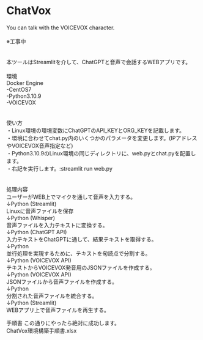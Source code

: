 # ChatVox
You can talk with the VOICEVOX character.<br>
<br>
※工事中<br>
<br>
<br>
本ツールはStreamlitを介して、ChatGPTと音声で会話するWEBアプリです。<br>
<br>
環境<br>
Docker Engine<br>
 -CentOS7<br>
  -Python3.10.9<br>
 -VOICEVOX<br>
<br>
<br>
使い方<br>
・Linux環境の環境変数にChatGPTのAPI_KEYとORG_KEYを記載します。<br>
・環境に合わせてchat.py内のいくつかのパラメータを変更します。(IPアドレスやVOICEVOX音声指定など)<br>
・Python3.10.9のLinux環境の同じディレクトリに、web.pyとchat.pyを配置します。<br>
・右記を実行します。:streamlit run web.py<br>
<br>
<br>
処理内容<br>
ユーザーがWEB上でマイクを通して音声を入力する。<br>
↓Python (Streamlit)<br>
Linuxに音声ファイルを保存<br>
↓Python (Whisper)<br>
音声ファイルを入力テキストに変換する。<br>
↓Python (ChatGPT API)<br>
入力テキストをChatGPTに通して、結果テキストを取得する。<br>
↓Python<br>
並行処理を実現するために、テキストを句読点で分割する。<br>
↓Python (VOICEVOX API)<br>
テキストからVOICEVOX発音用のJSONファイルを作成する。<br>
↓Python (VOICEVOX API)<br>
JSONファイルから音声ファイルを作成する。<br>
↓Python<br>
分割された音声ファイルを統合する。<br>
↓Python (Streamlit)<br>
WEBアプリ上で音声ファイルを再生する。<br>


手順書
この通りにやったら絶対に成功します。<br>
ChatVox環境構築手順書.xlsx<br>
